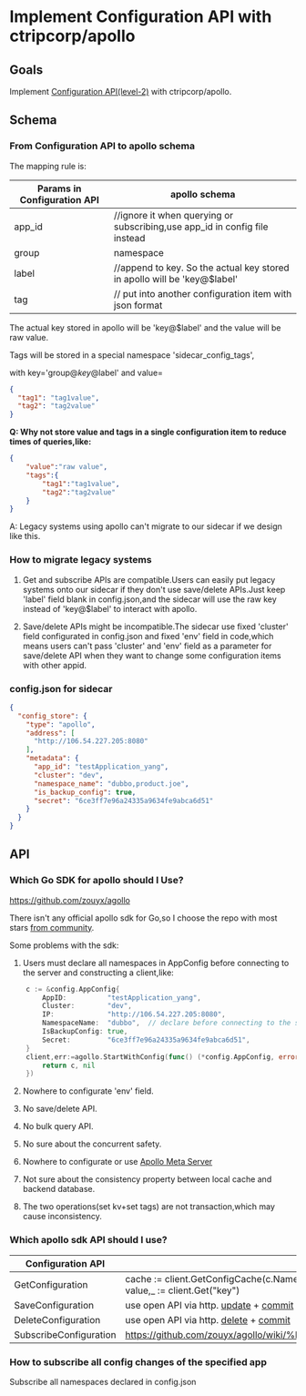 # Implement Configuration API with ctripcorp/apollo
## Goals
Implement [Configuration API(level-2)](https://github.com/dapr/dapr/issues/2988) with ctripcorp/apollo.

## Schema

### From Configuration API to apollo schema

The mapping rule is:

|  Params in Configuration API | apollo schema |
|  ----  | ----  |
| app_id  | //ignore it when querying or subscribing,use app_id in config file instead |
| group  | namespace |
| label  | //append to key. So the actual key stored in apollo will be 'key@$label'|
| tag |  // put into another configuration item with json format |

The actual key stored in apollo will be 'key@$label' and the value will be raw value.

Tags will be stored in a special namespace 'sidecar_config_tags',

with key='group@$key@$label' and value=
```json
{
  "tag1": "tag1value",
  "tag2": "tag2value"
}
```


**Q: Why not store value and tags in a single configuration item to reduce times of queries,like:**

```json
{
    "value":"raw value",
    "tags":{
        "tag1":"tag1value",
        "tag2":"tag2value"
    }
}
```

A: Legacy systems using apollo can't migrate to our sidecar if we design like this.

### How to migrate legacy systems

1. Get and subscribe APIs are compatible.Users can easily put legacy systems onto our sidecar if they don't use save/delete APIs.Just keep 'label' field blank in config.json,and the sidecar will use the raw key instead of 'key@$label' to interact with apollo.   

2. Save/delete APIs might be incompatible.The sidecar use fixed 'cluster' field configurated in config.json and fixed 'env' field in code,which means users can't pass 'cluster' and 'env' field as a parameter for save/delete API when they want to change some configuration items with other appid.

### config.json for sidecar
```json
{
  "config_store": {
    "type": "apollo",
    "address": [
      "http://106.54.227.205:8080"
    ],
    "metadata": {
      "app_id": "testApplication_yang",
      "cluster": "dev",
      "namespace_name": "dubbo,product.joe",
      "is_backup_config": true,
      "secret": "6ce3ff7e96a24335a9634fe9abca6d51"
    }
  }
}
```


## API

### Which Go SDK for apollo should I Use?
https://github.com/zouyx/agollo

There isn't any official apollo sdk for Go,so I choose the repo with most stars [from community](https://www.apolloconfig.com/#/zh/usage/third-party-sdks-user-guide).

Some problems with the sdk: 
1. Users must declare all namespaces in AppConfig before connecting to the server and constructing a client,like:
```go
	c := &config.AppConfig{
		AppID:          "testApplication_yang",
		Cluster:        "dev",
		IP:             "http://106.54.227.205:8080",
		NamespaceName:  "dubbo",  // declare before connecting to the server
		IsBackupConfig: true,
		Secret:         "6ce3ff7e96a24335a9634fe9abca6d51",
	}
	client,err:=agollo.StartWithConfig(func() (*config.AppConfig, error) {
		return c, nil
	})
```

2. Nowhere to configurate 'env' field.

3. No save/delete API.

4. No bulk query API.

5. No sure about the concurrent safety. 

6. Nowhere to configurate or use [Apollo Meta Server](https://www.apolloconfig.com/#/zh/usage/java-sdk-user-guide?id=_122-apollo-meta-server)

7. Not sure about the consistency property between local cache and backend database.

8. The two operations(set kv+set tags) are not transaction,which may cause inconsistency.    

### Which apollo sdk API should I use?

|  Configuration API | apollo sdk API |
|  ----  | ----  |
| GetConfiguration  |     cache := client.GetConfigCache(c.NamespaceName)  <br> value,_ := client.Get("key") |
| SaveConfiguration  | use open API via http. [update](https://www.apolloconfig.com/#/zh/usage/apollo-open-api-platform?id=_3211-%e4%bf%ae%e6%94%b9%e9%85%8d%e7%bd%ae%e6%8e%a5%e5%8f%a3) + [commit](https://www.apolloconfig.com/#/zh/usage/apollo-open-api-platform?id=_3213-%e5%8f%91%e5%b8%83%e9%85%8d%e7%bd%ae%e6%8e%a5%e5%8f%a3) |
| DeleteConfiguration  | use open API via http. [delete](https://www.apolloconfig.com/#/zh/usage/apollo-open-api-platform?id=_3212-%e5%88%a0%e9%99%a4%e9%85%8d%e7%bd%ae%e6%8e%a5%e5%8f%a3) + [commit](https://www.apolloconfig.com/#/zh/usage/apollo-open-api-platform?id=_3213-%e5%8f%91%e5%b8%83%e9%85%8d%e7%bd%ae%e6%8e%a5%e5%8f%a3)|
| SubscribeConfiguration |  https://github.com/zouyx/agollo/wiki/%E7%9B%91%E5%90%AC%E5%8F%98%E6%9B%B4%E4%BA%8B%E4%BB%B6 |

### How to subscribe all config changes of the specified app

Subscribe all namespaces declared in config.json